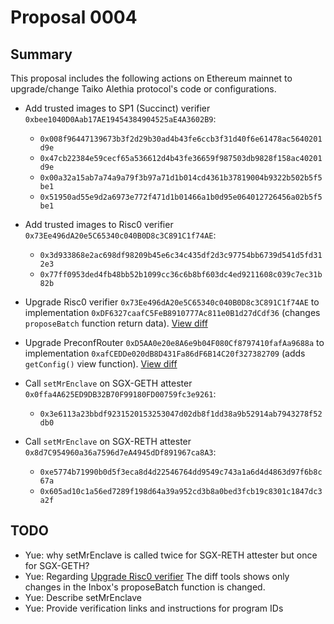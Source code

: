 # Proposal 0004

## Summary

This proposal includes the following actions on Ethereum mainnet to upgrade/change Taiko Alethia protocol's code or configurations.

- Add trusted images to SP1 (Succinct) verifier `0xbee1040D0Aab17AE19454384904525aE4A3602B9`:

  - `0x008f96447139673b3f2d29b30ad4b43fe6ccb3f31d40f6e61478ac5640201d9e`
  - `0x47cb22384e59cecf65a536612d4b43fe36659f987503db9828f158ac40201d9e`
  - `0x00a32a15ab7a74a9a79f3b97a71d1b014cd4361b37819004b9322b502b5f5be1`
  - `0x51950ad55e9d2a6973e772f471d1b01466a1b0d95e064012726456a02b5f5be1`

- Add trusted images to Risc0 verifier `0x73Ee496dA20e5C65340c040B0D8c3C891C1f74AE`:

  - `0x3d933868e2ac698df98209b45e6c34c435df2d3c97754bb6739d541d5fd312e3`
  - `0x77ff0953ded4fb48bb52b1099cc36c6b8bf603dc4ed9211608c039c7ec31b82b`

- Upgrade Risc0 verifier `0x73Ee496dA20e5C65340c040B0D8c3C891C1f74AE` to implementation `0xDF6327caafC5FeB8910777Ac811e0B1d27dCdf36` (changes `proposeBatch` function return data). [View diff](https://codediff.taiko.xyz/?addr=0x73Ee496dA20e5C65340c040B0D8c3C891C1f74AE&newimpl=0xDF6327caafC5FeB8910777Ac811e0B1d27dCdf36&chainid=1&filter=changed)

- Upgrade PreconfRouter `0xD5AA0e20e8A6e9b04F080Cf8797410fafAa9688a` to implementation `0xafCEDDe020dB8D431Fa86dF6B14C20f327382709` (adds `getConfig()` view function). [View diff](https://codediff.taiko.xyz/?addr=0xD5AA0e20e8A6e9b04F080Cf8797410fafAa9688a&newimpl=0xafCEDDe020dB8D431Fa86dF6B14C20f327382709&chainid=1&filter=changed)

- Call `setMrEnclave` on SGX-GETH attester `0x0ffa4A625ED9DB32B70F99180FD00759fc3e9261`:

  - `0x3e6113a23bbdf9231520153253047d02db8f1dd38a9b52914ab7943278f52db0`

- Call `setMrEnclave` on SGX-RETH attester `0x8d7C954960a36a7596d7eA4945dDf891967ca8A3`:
  - `0xe5774b71990b0d5f3eca8d4d22546764dd9549c743a1a6d4d4863d97f6b8c67a`
  - `0x605ad10c1a56ed7289f198d64a39a952cd3b8a0bed3fcb19c8301c1847dc3a2f`

## TODO

- Yue: why setMrEnclave is called twice for SGX-RETH attester but once for SGX-GETH?
- Yue: Regarding [Upgrade Risc0 verifier](https://codediff.taiko.xyz/?addr=0x73Ee496dA20e5C65340c040B0D8c3C891C1f74AE&newimpl=0xDF6327caafC5FeB8910777Ac811e0B1d27dCdf36&chainid=1&filter=changed) The diff tools shows only changes in the Inbox's proposeBatch function is changed.
- Yue: Describe setMrEnclave
- Yue: Provide verification links and instructions for program IDs
